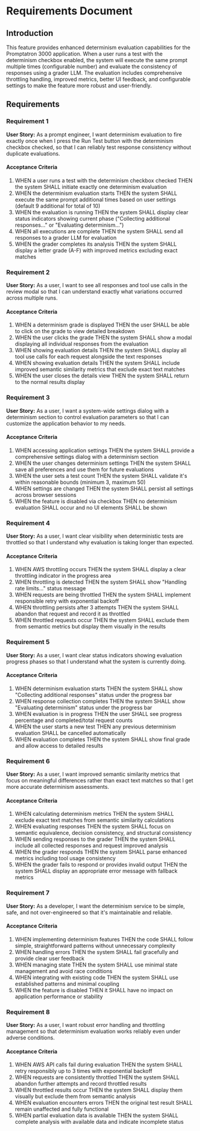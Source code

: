 # Requirements Document

## Introduction

This feature provides enhanced determinism evaluation capabilities for the Promptatron 3000 application. When a user runs a test with the determinism checkbox enabled, the system will execute the same prompt multiple times (configurable number) and evaluate the consistency of responses using a grader LLM. The evaluation includes comprehensive throttling handling, improved metrics, better UI feedback, and configurable settings to make the feature more robust and user-friendly.

## Requirements

### Requirement 1

**User Story:** As a prompt engineer, I want determinism evaluation to fire exactly once when I press the Run Test button with the determinism checkbox checked, so that I can reliably test response consistency without duplicate evaluations.

#### Acceptance Criteria

1. WHEN a user runs a test with the determinism checkbox checked THEN the system SHALL initiate exactly one determinism evaluation
2. WHEN the determinism evaluation starts THEN the system SHALL execute the same prompt additional times based on user settings (default 9 additional for total of 10)
3. WHEN the evaluation is running THEN the system SHALL display clear status indicators showing current phase ("Collecting additional responses..." or "Evaluating determinism...")
4. WHEN all executions are complete THEN the system SHALL send all responses to a grader LLM for evaluation
5. WHEN the grader completes its analysis THEN the system SHALL display a letter grade (A-F) with improved metrics excluding exact matches

### Requirement 2

**User Story:** As a user, I want to see all responses and tool use calls in the review modal so that I can understand exactly what variations occurred across multiple runs.

#### Acceptance Criteria

1. WHEN a determinism grade is displayed THEN the user SHALL be able to click on the grade to view detailed breakdown
2. WHEN the user clicks the grade THEN the system SHALL show a modal displaying all individual responses from the evaluation
3. WHEN showing evaluation details THEN the system SHALL display all tool use calls for each request alongside the text responses
4. WHEN showing evaluation details THEN the system SHALL include improved semantic similarity metrics that exclude exact text matches
5. WHEN the user closes the details view THEN the system SHALL return to the normal results display

### Requirement 3

**User Story:** As a user, I want a system-wide settings dialog with a determinism section to control evaluation parameters so that I can customize the application behavior to my needs.

#### Acceptance Criteria

1. WHEN accessing application settings THEN the system SHALL provide a comprehensive settings dialog with a determinism section
2. WHEN the user changes determinism settings THEN the system SHALL save all preferences and use them for future evaluations
3. WHEN the user sets a test count THEN the system SHALL validate it's within reasonable bounds (minimum 3, maximum 50)
4. WHEN settings are changed THEN the system SHALL persist all settings across browser sessions
5. WHEN the feature is disabled via checkbox THEN no determinism evaluation SHALL occur and no UI elements SHALL be shown

### Requirement 4

**User Story:** As a user, I want clear visibility when deterministic tests are throttled so that I understand why evaluation is taking longer than expected.

#### Acceptance Criteria

1. WHEN AWS throttling occurs THEN the system SHALL display a clear throttling indicator in the progress area
2. WHEN throttling is detected THEN the system SHALL show "Handling rate limits..." status message
3. WHEN requests are being throttled THEN the system SHALL implement responsible retry with exponential backoff
4. WHEN throttling persists after 3 attempts THEN the system SHALL abandon that request and record it as throttled
5. WHEN throttled requests occur THEN the system SHALL exclude them from semantic metrics but display them visually in the results

### Requirement 5

**User Story:** As a user, I want clear status indicators showing evaluation progress phases so that I understand what the system is currently doing.

#### Acceptance Criteria

1. WHEN determinism evaluation starts THEN the system SHALL show "Collecting additional responses" status under the progress bar
2. WHEN response collection completes THEN the system SHALL show "Evaluating determinism" status under the progress bar
3. WHEN evaluation is in progress THEN the user SHALL see progress percentage and completed/total request counts
4. WHEN the user starts a new test THEN any previous determinism evaluation SHALL be cancelled automatically
5. WHEN evaluation completes THEN the system SHALL show final grade and allow access to detailed results

### Requirement 6

**User Story:** As a user, I want improved semantic similarity metrics that focus on meaningful differences rather than exact text matches so that I get more accurate determinism assessments.

#### Acceptance Criteria

1. WHEN calculating determinism metrics THEN the system SHALL exclude exact text matches from semantic similarity calculations
2. WHEN evaluating responses THEN the system SHALL focus on semantic equivalence, decision consistency, and structural consistency
3. WHEN sending responses to the grader THEN the system SHALL include all collected responses and request improved analysis
4. WHEN the grader responds THEN the system SHALL parse enhanced metrics including tool usage consistency
5. WHEN the grader fails to respond or provides invalid output THEN the system SHALL display an appropriate error message with fallback metrics

### Requirement 7

**User Story:** As a developer, I want the determinism service to be simple, safe, and not over-engineered so that it's maintainable and reliable.

#### Acceptance Criteria

1. WHEN implementing determinism features THEN the code SHALL follow simple, straightforward patterns without unnecessary complexity
2. WHEN handling errors THEN the system SHALL fail gracefully and provide clear user feedback
3. WHEN managing state THEN the system SHALL use minimal state management and avoid race conditions
4. WHEN integrating with existing code THEN the system SHALL use established patterns and minimal coupling
5. WHEN the feature is disabled THEN it SHALL have no impact on application performance or stability

### Requirement 8

**User Story:** As a user, I want robust error handling and throttling management so that determinism evaluation works reliably even under adverse conditions.

#### Acceptance Criteria

1. WHEN AWS API calls fail during evaluation THEN the system SHALL retry responsibly up to 3 times with exponential backoff
2. WHEN requests are consistently throttled THEN the system SHALL abandon further attempts and record throttled results
3. WHEN throttled results occur THEN the system SHALL display them visually but exclude them from semantic analysis
4. WHEN evaluation encounters errors THEN the original test result SHALL remain unaffected and fully functional
5. WHEN partial evaluation data is available THEN the system SHALL complete analysis with available data and indicate incomplete status
